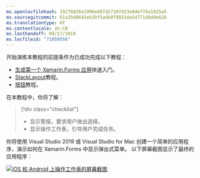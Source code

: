 ```yaml
---
ms.openlocfilehash: 19276826e1996e68fd27107d23e0def76a1025a5
ms.sourcegitcommit: 61a35d0643eb3bf5adb8f8831da54771d8dde626
ms.translationtype: HT
ms.contentlocale: zh-CN
ms.lasthandoff: 09/17/2019
ms.locfileid: "71059556"
---
```

开始演练本教程的前提条件为已成功完成以下教程：

- [生成第一个 Xamarin.Forms 应用](~/get-started/first-app/index.md)快速入门。
- [StackLayout](~/get-started/tutorials/stacklayout/index.yml)教程。
- [按钮](~/get-started/tutorials/button/index.yml)教程。

在本教程中，你将了解：

> [!div class="checklist"]
>
> - 显示警报，要求用户做出选择。
> - 显示操作工作表，引导用户完成任务。

你将使用 Visual Studio 2019 或 Visual Studio for Mac 创建一个简单的应用程序，演示如何在 Xamarin.Forms 中显示弹出式菜单。 以下屏幕截图显示了最终的应用程序：

[![iOS 和 Android 上操作工作表的屏幕截图](../images/actionsheet-reduced.png "用于指导用户完成任务的操作工作表")](../images/actionsheet-large.png#lightbox "Actionsheet that guides users through a task")
